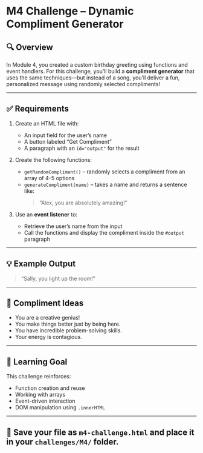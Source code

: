 
# M4 Challenge – Dynamic Compliment Generator

## 🔍 Overview

In Module 4, you created a custom birthday greeting using functions and event handlers. For this challenge, you’ll build a **compliment generator** that uses the same techniques—but instead of a song, you’ll deliver a fun, personalized message using randomly selected compliments!

---

## ✅ Requirements

1. Create an HTML file with:
   - An input field for the user’s name
   - A button labeled “Get Compliment”
   - A paragraph with an `id="output"` for the result

2. Create the following functions:
   - `getRandomCompliment()` – randomly selects a compliment from an array of 4–5 options
   - `generateCompliment(name)` – takes a name and returns a sentence like:
     > “Alex, you are absolutely amazing!”

3. Use an **event listener** to:
   - Retrieve the user’s name from the input
   - Call the functions and display the compliment inside the `#output` paragraph

---

## 💡 Example Output

> “Sally, you light up the room!”

---

## 💬 Compliment Ideas

- You are a creative genius!
- You make things better just by being here.
- You have incredible problem-solving skills.
- Your energy is contagious.

---

## 🧠 Learning Goal

This challenge reinforces:
- Function creation and reuse
- Working with arrays
- Event-driven interaction
- DOM manipulation using `.innerHTML`

---

## 📂 Save your file as `m4-challenge.html` and place it in your `challenges/M4/` folder.
